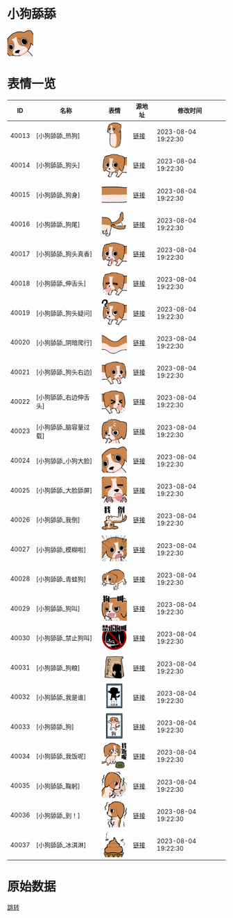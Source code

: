 # 小狗舔舔

<img src="./cover.png" height="60" alt="cover" />

# 表情一览

|ID|名称|表情|源地址|修改时间|
|----|----|----|----|----|
|40013|[小狗舔舔_热狗]|<img src="./pic/040013_%5B小狗舔舔_热狗%5D.png" height="60" alt="热狗"/>|[链接](https://i0.hdslb.com/bfs/garb/e8456e856a68ffd9f9a53c091c971f6127e54dca.png)|2023-08-04 19:22:30|
|40014|[小狗舔舔_狗头]|<img src="./pic/040014_%5B小狗舔舔_狗头%5D.png" height="60" alt="狗头"/>|[链接](https://i0.hdslb.com/bfs/garb/4d48acb8669f1646797ddb8615f476d5b78bd6bd.png)|2023-08-04 19:22:30|
|40015|[小狗舔舔_狗身]|<img src="./pic/040015_%5B小狗舔舔_狗身%5D.png" height="60" alt="狗身"/>|[链接](https://i0.hdslb.com/bfs/garb/29a6bc4038d09d5aa890a343186fe45506623f5b.png)|2023-08-04 19:22:30|
|40016|[小狗舔舔_狗尾]|<img src="./pic/040016_%5B小狗舔舔_狗尾%5D.png" height="60" alt="狗尾"/>|[链接](https://i0.hdslb.com/bfs/garb/e7c08df0697a7651b59914f3c192a803cc2ab03e.png)|2023-08-04 19:22:30|
|40017|[小狗舔舔_狗头真香]|<img src="./pic/040017_%5B小狗舔舔_狗头真香%5D.png" height="60" alt="狗头真香"/>|[链接](https://i0.hdslb.com/bfs/garb/72f6a4925c82be6a0cd6a355391e1aac5e961e6e.png)|2023-08-04 19:22:30|
|40018|[小狗舔舔_伸舌头]|<img src="./pic/040018_%5B小狗舔舔_伸舌头%5D.png" height="60" alt="伸舌头"/>|[链接](https://i0.hdslb.com/bfs/garb/7d7be036fe4129fc88c322e0ac88da5b227ebabb.png)|2023-08-04 19:22:30|
|40019|[小狗舔舔_狗头疑问]|<img src="./pic/040019_%5B小狗舔舔_狗头疑问%5D.png" height="60" alt="狗头疑问"/>|[链接](https://i0.hdslb.com/bfs/garb/e75002d3ebbb8b2d1f2f87c76b6c01a830b5d995.png)|2023-08-04 19:22:30|
|40020|[小狗舔舔_阴暗爬行]|<img src="./pic/040020_%5B小狗舔舔_阴暗爬行%5D.png" height="60" alt="阴暗爬行"/>|[链接](https://i0.hdslb.com/bfs/garb/e0d6c8dbdd9cd002e8e0ef1449d6fd978ea1c0f7.png)|2023-08-04 19:22:30|
|40021|[小狗舔舔_狗头右边]|<img src="./pic/040021_%5B小狗舔舔_狗头右边%5D.png" height="60" alt="狗头右边"/>|[链接](https://i0.hdslb.com/bfs/garb/06edfc50287710ccbdfd8df3d786e3a6e1b6900a.png)|2023-08-04 19:22:30|
|40022|[小狗舔舔_右边伸舌头]|<img src="./pic/040022_%5B小狗舔舔_右边伸舌头%5D.png" height="60" alt="右边伸舌头"/>|[链接](https://i0.hdslb.com/bfs/garb/6ec2af737f6cfaa6407db754524d5cea8370bd1b.png)|2023-08-04 19:22:30|
|40023|[小狗舔舔_脑容量过载]|<img src="./pic/040023_%5B小狗舔舔_脑容量过载%5D.png" height="60" alt="脑容量过载"/>|[链接](https://i0.hdslb.com/bfs/garb/e505df364395abca8d1508222804028c928556a6.png)|2023-08-04 19:22:30|
|40024|[小狗舔舔_小狗大脸]|<img src="./pic/040024_%5B小狗舔舔_小狗大脸%5D.png" height="60" alt="小狗大脸"/>|[链接](https://i0.hdslb.com/bfs/garb/2b2895bcb8b03890623f1b1ca978ad998742f68f.png)|2023-08-04 19:22:30|
|40025|[小狗舔舔_大脸舔屏]|<img src="./pic/040025_%5B小狗舔舔_大脸舔屏%5D.png" height="60" alt="大脸舔屏"/>|[链接](https://i0.hdslb.com/bfs/garb/e5e13ad2a053df52f806723d0f180463193779bb.png)|2023-08-04 19:22:30|
|40026|[小狗舔舔_我倒]|<img src="./pic/040026_%5B小狗舔舔_我倒%5D.png" height="60" alt="我倒"/>|[链接](https://i0.hdslb.com/bfs/garb/45b4a42d5cbe711be6881d2cd9063b337382bfee.png)|2023-08-04 19:22:30|
|40027|[小狗舔舔_模糊啦]|<img src="./pic/040027_%5B小狗舔舔_模糊啦%5D.png" height="60" alt="模糊啦"/>|[链接](https://i0.hdslb.com/bfs/garb/8147d02353a47396a654d1b747df90c7ca7695a4.png)|2023-08-04 19:22:30|
|40028|[小狗舔舔_青蛙狗]|<img src="./pic/040028_%5B小狗舔舔_青蛙狗%5D.png" height="60" alt="青蛙狗"/>|[链接](https://i0.hdslb.com/bfs/garb/5a8f301bb1688474c658ae6562e6e9fd2a5aa541.png)|2023-08-04 19:22:30|
|40029|[小狗舔舔_狗叫]|<img src="./pic/040029_%5B小狗舔舔_狗叫%5D.png" height="60" alt="狗叫"/>|[链接](https://i0.hdslb.com/bfs/garb/9689561a87c31e8da3ae3bf01e561f7e733dfeb2.png)|2023-08-04 19:22:30|
|40030|[小狗舔舔_禁止狗叫]|<img src="./pic/040030_%5B小狗舔舔_禁止狗叫%5D.png" height="60" alt="禁止狗叫"/>|[链接](https://i0.hdslb.com/bfs/garb/cb3976c22177b8e519a4756111a9aad11461630d.png)|2023-08-04 19:22:30|
|40031|[小狗舔舔_狗粮]|<img src="./pic/040031_%5B小狗舔舔_狗粮%5D.png" height="60" alt="狗粮"/>|[链接](https://i0.hdslb.com/bfs/garb/c3839d2663fa9a8b935d69bf80e8ab71a6298d49.png)|2023-08-04 19:22:30|
|40032|[小狗舔舔_我是谁]|<img src="./pic/040032_%5B小狗舔舔_我是谁%5D.png" height="60" alt="我是谁"/>|[链接](https://i0.hdslb.com/bfs/garb/73a3dad383ac8c8d4aad3d35a6db522737930816.png)|2023-08-04 19:22:30|
|40033|[小狗舔舔_狗]|<img src="./pic/040033_%5B小狗舔舔_狗%5D.png" height="60" alt="狗"/>|[链接](https://i0.hdslb.com/bfs/garb/8b2f17a3f2933cb24c68236b7c0e436cfd9bb432.png)|2023-08-04 19:22:30|
|40034|[小狗舔舔_我饭呢]|<img src="./pic/040034_%5B小狗舔舔_我饭呢%5D.png" height="60" alt="我饭呢"/>|[链接](https://i0.hdslb.com/bfs/garb/23504bacd35cac059ae6df2d6ed283b416918678.png)|2023-08-04 19:22:30|
|40035|[小狗舔舔_鞠躬]|<img src="./pic/040035_%5B小狗舔舔_鞠躬%5D.png" height="60" alt="鞠躬"/>|[链接](https://i0.hdslb.com/bfs/garb/fc4e28da711a55caa923c819a1eb732515327187.png)|2023-08-04 19:22:30|
|40036|[小狗舔舔_到！]|<img src="./pic/040036_%5B小狗舔舔_到！%5D.png" height="60" alt="到！"/>|[链接](https://i0.hdslb.com/bfs/garb/15176abcd7aa866ebbd8be60f84adcf6f95081d8.png)|2023-08-04 19:22:30|
|40037|[小狗舔舔_冰淇淋]|<img src="./pic/040037_%5B小狗舔舔_冰淇淋%5D.png" height="60" alt="冰淇淋"/>|[链接](https://i0.hdslb.com/bfs/garb/82d9e1af96bc7758f2e56e9312770d725635c1c6.png)|2023-08-04 19:22:30|

# 原始数据

[跳转](./raw.json)

